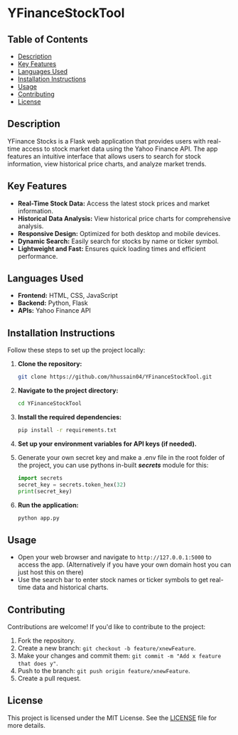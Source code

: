 # YFinanceStockTool

## Table of Contents
- [Description](#description)
- [Key Features](#key-features)
- [Languages Used](#languages-used)
- [Installation Instructions](#installation-instructions)
- [Usage](#usage)
- [Contributing](#contributing)
- [License](#license)

## Description
YFinance Stocks is a Flask web application that provides users with real-time access to stock market data using the Yahoo Finance API. The app features an intuitive interface that allows users to search for stock information, view historical price charts, and analyze market trends.

## Key Features
- **Real-Time Stock Data:** Access the latest stock prices and market information.
- **Historical Data Analysis:** View historical price charts for comprehensive analysis.
- **Responsive Design:** Optimized for both desktop and mobile devices.
- **Dynamic Search:** Easily search for stocks by name or ticker symbol.
- **Lightweight and Fast:** Ensures quick loading times and efficient performance.

## Languages Used
- **Frontend:** HTML, CSS, JavaScript
- **Backend:** Python, Flask
- **APIs:** Yahoo Finance API

## Installation Instructions
Follow these steps to set up the project locally:

1. **Clone the repository:**
   ```bash
   git clone https://github.com/hhussain04/YFinanceStockTool.git
   ```
2. **Navigate to the project directory:**
   ```bash
   cd YFinanceStockTool
   ```
3. **Install the required dependencies:**
   ```bash
   pip install -r requirements.txt
   ```
4. **Set up your environment variables for API keys (if needed).**

5. Generate your own secret key and make a .env file in the root folder of the project, you can use pythons in-built **_secrets_** module for this:
     ```python
   import secrets
   secret_key = secrets.token_hex(32)
   print(secret_key)
   ```

7. **Run the application:**
   ```bash
   python app.py
   ```

## Usage
- Open your web browser and navigate to `http://127.0.0.1:5000` to access the app. (Alternatively if you have your own domain host you can just host this on there)
- Use the search bar to enter stock names or ticker symbols to get real-time data and historical charts.

## Contributing
Contributions are welcome! If you'd like to contribute to the project:
1. Fork the repository.
2. Create a new branch: `git checkout -b feature/xnewFeature`.
3. Make your changes and commit them: `git commit -m "Add x feature that does y"`.
4. Push to the branch: `git push origin feature/xnewFeature`.
5. Create a pull request.

## License
This project is licensed under the MIT License. See the [LICENSE](LICENSE) file for more details.
